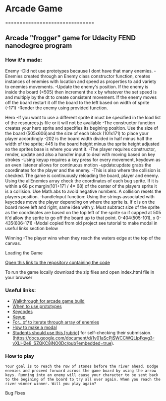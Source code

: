 # Arcade Game
===============================

## Arcade "frogger" game for Udacity FEND nanodegree program
### How it's made:
Enemy 
	-Did not use prototypes because I dont have that many enemies. 
	-Enemies created through an Enemy class constructor function, creates instances of enemies with location and speed as properties to add variety to enemies movements.
	-Update the enemy's position. If the enemy is inside the board (<505) then increment the x by whatever the set speed is and multiply by the dt to create consistent movement. If the enemy moves off the board restart it off the board to the left based on width of sprite (-171)
	-Render the enemy using provided function.

Hero
	-If you want to use a different sprite it must be specified in the load list of the resources.js file or it will not be available
	-The constructor function creates your hero sprite and specifies its begining position. Use the size of the board (505x606)and the size of each block (101x171) to place your player accordingly
			-202 is the board width divided in half minus half the width of the sprite; 445 is the board height minus the sprite height adjusted so the sprites base is where you want it.
	-The player requires constructor, render, update and also a handler input to deal with moving based on key strokes
		-Using keyup requires a key press for every movement, keydown as an even listener allows for continuous motion
	-update:update grabs the coordinates for the player and the enemy.
		-This is also where the collision is checked. The game is continuously reloading the board, player and enemy. Using the allEnemies array check the coordinates of each bug sprite. If it is within a 68 px margin(101+171 / 4= 68) of the center of the players sprite it is a collision. Use Math.abs to avoid negative numbers. A collision resets the players position.
	-handleInput function: Using the strings associated with keycodes move the player depending on where the sprite is. If x is on the board move left and right, same idea with y. Must subtract size of the sprite as the coordinates are based on the top left of the sprite so if capped at 505 it'd allow the sprite to go off the board up to that point. 0-404(505-101), x 0-435(606-171)
	-Modal copied from old project see tutorial to make modal in useful links section below

Winning
	-The player wins when they reach the waters edge at the top of the canvas. 

Loading the Game

[Open this link to the repository containing the code](https://is.gd/lR1DsO)

To run the game locally download the zip files and open index.html file in your browser
		
### Useful links: 
- [Walkthrough for arcade game build](https://is.gd/zprBAo)
- [When to use prototypes](https://is.gd/JA9Zxy)
- [Keycodes](http://keycode.info/)
- [Keyup](https://api.jquery.com/keyup/)
- [For...of to iterate through array of enemies](https://is.gd/3Cbz9N)
- [How to make a modal](https://is.gd/qhKpcL)
- [Students should use this [rubric]](https://review.udacity.com/#!/projects/2696458597/rubric) for self-checking their submission. (https://docs.google.com/document/d/1v01aScPjSWCCWQLIpFqvg3-vXLH2e8_SZQKC8jNO0Dc/pub?embedded=true).

### How to play
	Your goal is to reach the row of stones before the river ahead. Dodge enemies and proceed forward across the game board by using the arrow keys. Running into an enemy will cause your character to be sent back to the begining of the board to try all over again. When you reach the  river winner winner. Will you play again?
Bug Fixes


